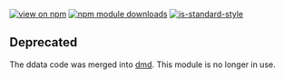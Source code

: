 [![view on npm](http://img.shields.io/npm/v/ddata.svg)](https://www.npmjs.org/package/ddata)
[![npm module downloads](http://img.shields.io/npm/dt/ddata.svg)](https://www.npmjs.org/package/ddata)
[![js-standard-style](https://img.shields.io/badge/code%20style-standard-brightgreen.svg)](https://github.com/feross/standard)

<a name="module_ddata"></a>
## Deprecated

The ddata code was merged into [dmd](https://github.com/jsdoc2md/ddata). This module is no longer in use.
